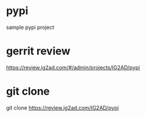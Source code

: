 pypi
====

sample pypi project

gerrit review
====
https://review.ig2ad.com/#/admin/projects/IG2AD/pypi

git clone 
====
git clone https://review.ig2ad.com/IG2AD/pypi
